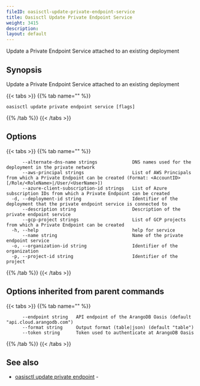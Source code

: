 ```yaml
---
fileID: oasisctl-update-private-endpoint-service
title: Oasisctl Update Private Endpoint Service
weight: 3415
description: 
layout: default
---
```

Update a Private Endpoint Service attached to an existing deployment

## Synopsis

Update a Private Endpoint Service attached to an existing deployment

{{< tabs >}}
{{% tab name="" %}}
```
oasisctl update private endpoint service [flags]
```
{{% /tab %}}
{{< /tabs >}}

## Options

{{< tabs >}}
{{% tab name="" %}}
```
      --alternate-dns-name strings             DNS names used for the deployment in the private network
      --aws-principal strings                  List of AWS Principals from which a Private Endpoint can be created (Format: <AccountID>[/Role/<RoleName>|/User/<UserName>])
      --azure-client-subscription-id strings   List of Azure subscription IDs from which a Private Endpoint can be created
  -d, --deployment-id string                   Identifier of the deployment that the private endpoint service is connected to
      --description string                     Description of the private endpoint service
      --gcp-project strings                    List of GCP projects from which a Private Endpoint can be created
  -h, --help                                   help for service
      --name string                            Name of the private endpoint service
  -o, --organization-id string                 Identifier of the organization
  -p, --project-id string                      Identifier of the project
```
{{% /tab %}}
{{< /tabs >}}

## Options inherited from parent commands

{{< tabs >}}
{{% tab name="" %}}
```
      --endpoint string   API endpoint of the ArangoDB Oasis (default "api.cloud.arangodb.com")
      --format string     Output format (table|json) (default "table")
      --token string      Token used to authenticate at ArangoDB Oasis
```
{{% /tab %}}
{{< /tabs >}}

## See also

* [oasisctl update private endpoint](oasisctl-update-private-endpoint)	 - 

